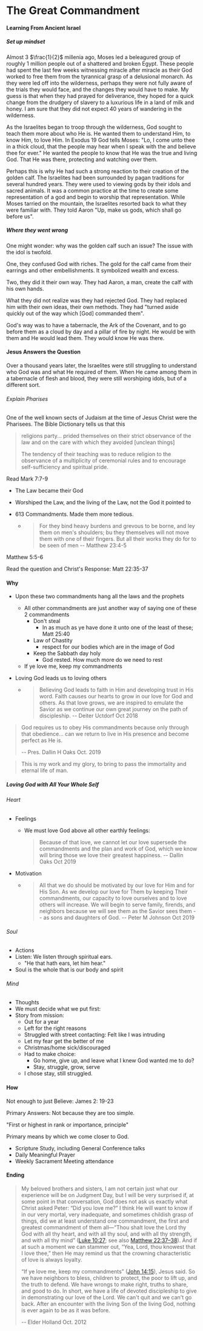 # The Great Commandment

#### Learning From Ancient Israel

##### Set up mindset

Almost 3 $\frac{1}{2}$ millenia ago, Moses led a beleagured group of roughly 1 million people out of a shattered and broken Egypt. These people had spent the last few weeks witnessing miracle after miracle as their God worked to free them from the tyrannical grasp of a delusional monarch. As they were led off into the wilderness, perhaps they were not fully aware of the trials they would face, and the changes they would have to make. My guess is that when they had prayed for deliverance, they hoped for a quick change from the drudgery of slavery to a luxurious life in a land of milk and honey. I am sure that they did not expect 40 years of wandering in the wilderness.

As the Israelites began to troop through the wilderness, God sought to teach them more about who He is. He wanted them to understand Him, to know Him, to love Him. In Exodus 19 God tells Moses: "Lo, I come unto thee in a thick cloud, that the people may hear when I speak with the and believe thee for ever." He wanted the people to know that He was the true and living God. That He was there, protecting and watching over them.

Perhaps this is why He had such a strong reaction to their creation of the golden calf.  The Israelites had been surrounded by pagan traditions for several hundred years. They were used to viewing gods by their idols and sacred animals. It was a common practice at the time to create some representation of a god and begin to worship that representation. While Moses tarried on the mountain, the Israelites resorted back to what they were familiar with. They told Aaron "Up, make us gods, which shall go before us".



##### Where they went wrong

One might wonder: why was the golden calf such an issue? The issue with the idol is twofold.

One, they confused God with riches. The gold for the calf came from their earrings and other embellishments. It symbolized wealth and excess.

Two, they did it their own way. They had Aaron, a man, create the calf with his own hands.

What they did not realize was they had rejected God. They had replaced him with their own ideas, their own methods. They had "turned aside quickly out of the way which [God] commanded them".

God's way was to have a tabernacle, the Ark of the Covenant, and to go before them as a cloud by day and a pillar of fire by night. He would be with them and He would lead them. They would know He was there.



#### Jesus Answers the Question

Over a thousand years later, the Israelites were still struggling to understand who God was and what He required of them. When He came among them in a tabernacle of flesh and blood, they were still worshiping idols, but of a different sort.

###### Explain Pharises

One of the well known sects of Judaism at the time of Jesus Christ were the Pharisees. The Bible Dictionary tells us that this 

> religions party... prided themselves on their strict observance of the law and on the care with which they avoided [unclean things]
>
> The tendency of their teaching was to reduce religion to the observance of a multiplicity of ceremonial rules and to encourage self-sufficiency and spiritual pride.

Read Mark 7:7-9

* The Law became their God

* Worshiped the Law, and the living of the Law, not the God it pointed to

* 613 Commandments. Made them more tedious.

  * > For they bind heavy burdens and grevous to be borne, and ley them on men's shoulders; bu they themselves will not move them with one of their fingers.
    > But all their works they do for to be seen of men   -- Matthew 23:4-5

Matthew 5:5-6

Read the question and Christ's Response: Matt 22:35-37



#### Why

* Upon these two commandments hang all the laws and the prophets
  * All other commandments are just another way of saying one of these 2 commandments
    * Don't steal
      * In as much as ye have done it unto one of the least of these; Matt 25:40
    * Law of Chastity
      * respect for our bodies which are in the image of God
    * Keep the Sabbath day holy
      * God rested. How much more do we need to rest
  * If ye love me, keep my commandments

* Loving God leads us to loving others

  * > Believing God leads to faith in Him and developing trust in His word.  Faith causes our hearts to grow in our love for God and others. As that  love grows, we are inspired to emulate the Savior as we continue our own great journey on the path of discipleship.  -- Deiter Uctdorf Oct 2018

> God requires us to obey His commandments because only through that obedience... can we return to live in His presence and become perfect as He is.
>
> -- Pres. Dallin H Oaks Oct. 2019

>This is my work and my glory, to bring to pass the immortality and eternal life of man. 



##### Loving God with All Your Whole Self

###### Heart 

* Feelings

  * We must love God above all other earthly feelings:

    > Because of that love, we cannot let our love supersede the commandments and the plan and work of God, which we know will bring those we love their greatest happiness. -- Dallin Oaks Oct 2019

* Motivation

  * > All that we do should be motivated by our love for Him and for His Son.  As we develop our love for Them by keeping Their commandments, our capacity to love ourselves and to love others will increase. We will begin to serve family, firends, and neighbors because we will see them as the Savior sees them -- as sons and daughters of God.   -- Peter M Johnson Oct 2019

###### Soul

* Actions
* Listen: We listen through spiritual ears.
  * "He that hath ears, let him hear."
* Soul is the whole that is our body and spirit

###### Mind

* Thoughts
* We must decide what we put first:
* Story from mission:
  * Out for a year
  * Left for the right reasons
  * Struggled with street contacting: Felt like I was intruding
  * Let my fear get the better of me
  * Christmas/home sick/discouraged
  * Had to make choice:
    * Go home, give up, and leave what I knew God wanted me to do?
    * Stay, struggle, grow, serve
  * I chose stay, still struggled.



#### How

Not enough to just Believe: James 2: 19-23

Primary Answers: Not because they are too simple.

"First or highest in rank or importance, principle"

Primary means by which we come closer to God.

* Scripture Study, including General Conference talks
* Daily Meaningful Prayer
* Weekly Sacrament Meeting attendance



#### Ending

> My beloved brothers and sisters, I am not certain just what our  experience will be on Judgment Day, but I will be very surprised if, at  some point in that conversation, God does not ask us exactly what Christ asked Peter: “Did you love me?” I think He will want to know if in our  very mortal, very inadequate, and sometimes childish grasp of things,  did we at least understand one commandment, the first and greatest  commandment of them all—“Thou shalt love the Lord thy God with all thy  heart, and with all thy soul, and with all thy strength, and with all  thy mind” ([Luke 10:27](https://www.churchofjesuschrist.org/scriptures/nt/luke/10.27?lang=eng#26); see also [Matthew 22:37–38](https://www.churchofjesuschrist.org/scriptures/nt/matt/22.37-38?lang=eng#36)). And if at such a moment we can stammer out, “Yea, Lord, thou knowest  that I love thee,” then He may remind us that the crowning  characteristic of love is always loyalty.
>
> “If ye love me, keep my commandments” ([John 14:15](https://www.churchofjesuschrist.org/scriptures/nt/john/14.15?lang=eng#14)), Jesus said. So we have neighbors to bless, children to protect, the  poor to lift up, and the truth to defend. We have wrongs to make right,  truths to share, and good to do. In short, we have a life of devoted  discipleship to give in demonstrating our love of the Lord. We can't  quit and we can't go back. After an encounter with the living Son of the living God, nothing is ever again to be as it was before.
>
> -- Elder Holland Oct. 2012